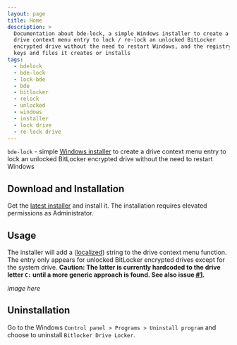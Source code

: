 ```yaml
---
layout: page
title: Home
description: >
  Documentation about bde-lock, a simple Windows installer to create a
  drive context menu entry to lock / re-lock an unlocked BitLocker
  encrypted drive without the need to restart Windows, and the registry
  keys and files it creates or installs
tags:
  - bdelock
  - bde-lock
  - lock-bde
  - bde
  - bitlocker
  - relock
  - unlocked
  - windows
  - installer
  - lock drive
  - re-lock drive
---
```


`bde-lock` - simple [Windows installer](https://github.com/dleidert/bde-lock/releases/latest) to create a drive context menu entry to lock an unlocked BitLocker encrypted drive without the need to restart Windows

## Download and Installation

Get the [latest installer](https://github.com/dleidert/bde-lock/releases/latest) and install it. The installation requires elevated permissions as Administrator.

## Usage

The installer will add a ([localized](./translation)) string to the drive context menu function. The entry only appears for unlocked BitLocker encrypted drives except for the system drive. **Caution: The latter is currently hardcoded to the drive letter `C:` until a more generic approach is found. See also issue [#1](https://github.com/dleidert/bde-lock/issues/1).**

*image here*

## Uninstallation

Go to the Windows `Control panel > Programs > Uninstall program` and choose to uninstall `Bitlocker Drive Locker`.

